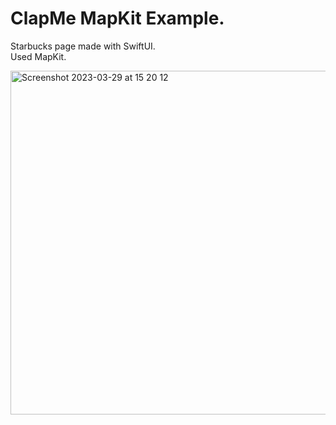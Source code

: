 # ClapMe MapKit Example.

Starbucks page made with SwiftUI. <br>
Used MapKit.

<img width="1200" height="550" alt="Screenshot 2023-03-29 at 15 20 12" src="https://user-images.githubusercontent.com/113884557/228545352-8a05c775-322f-4f69-acad-c905440fd6ce.png">
